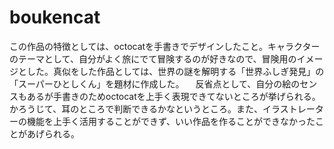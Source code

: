# boukencat
この作品の特徴としては、octocatを手書きでデザインしたこと。キャラクターのテーマとして、自分がよく旅にでて冒険するのが好きなので、冒険用のイメージとした。真似をした作品としては、世界の謎を解明する「世界ふしぎ発見」の「スーパーひとしくん」を題材に作成した。 　反省点として、自分の絵のセンスもあるが手書きのためoctocatを上手く表現できてないところが挙げられる。かろうじて、耳のところで判断できるかなというところ。また、イラストレーターの機能を上手く活用することができず、いい作品を作ることができなかったことがあげられる。
